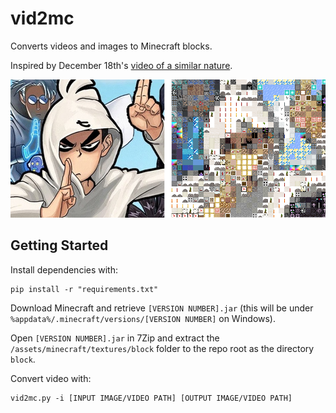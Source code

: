 # vid2mc

Converts videos and images to Minecraft blocks.

Inspired by December 18th's [video of a similar nature](https://www.youtube.com/watch?v=YoxflNu7l6A).

![Comparison of original image and converted Minecraft blocks](docs/seven.png)

## Getting Started

Install dependencies with:

    pip install -r "requirements.txt"

Download Minecraft and retrieve `[VERSION NUMBER].jar` (this will be under `%appdata%/.minecraft/versions/[VERSION NUMBER]` on Windows).

Open `[VERSION NUMBER].jar` in 7Zip and extract the `/assets/minecraft/textures/block` folder to the repo root as the directory `block`.

Convert video with:

    vid2mc.py -i [INPUT IMAGE/VIDEO PATH] [OUTPUT IMAGE/VIDEO PATH]
